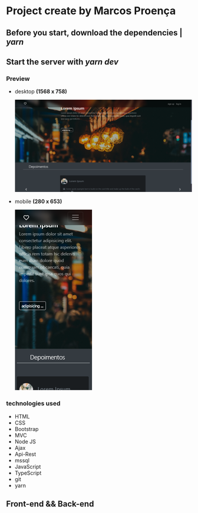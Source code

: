 # Project create by Marcos Proença

## Before you start, download the dependencies | ***yarn***
## Start the server with ***yarn dev***


### Preview

-   desktop **(1568 x 758)**

    ![desktop](./.github/layout-desktop.png)
-   mobile **(280 x 653)**

    ![mobile](./.github/layout-mobile.png)

### **technologies used**

-   HTML
-   CSS
-   Bootstrap
-   MVC
-   Node JS
-   Ajax
-   Api-Rest
-   mssql
-   JavaScript
-   TypeScript
-   git
-   yarn

## **Front-end** && **Back-end**

